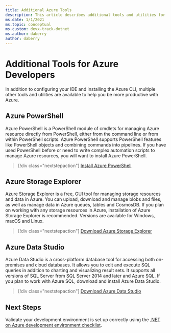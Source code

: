 ```yaml
---
title: Additional Azure Tools
description: This article describes additional tools and utilities for working with Azure and how you can install them.
ms.date: 1/1/2021
ms.topic: conceptual
ms.custom: devx-track-dotnet
ms.author: daberry
author: daberry
---
```


# Additional Tools for Azure Developers

In addition to configuring your IDE and installing the Azure CLI, multiple other tools and utilities are available to help you be more productive with Azure.  

## Azure PowerShell

Azure PowerShell is a PowerShell module of cmdlets for managing Azure resource directly from PowerShell, either from the command line or from within PowerShell scripts.  Azure PowerShell supports PowerShell features like PowerShell objects and combining commands into pipelines.  If you have used PowerShell before or need to write complex automation scripts to manage Azure resources, you will want to install Azure PowerShell.

> [!div class="nextstepaction"]
> [Install Azure PowerShell](/powershell/azure/install-az-ps)

## Azure Storage Explorer

Azure Storage Explorer is a free, GUI tool for managing storage resources and data in Azure.  You can upload, download and manage blobs and files, as well as manage data in Azure queues, tables and CosmosDB.  If you plan on working with any storage resources in Azure, installation of Azure Storage Explorer is recommended.  Versions are available for Windows, macOS and Linux.  

> [!div class="nextstepaction"]
> [Download Azure Storage Explorer](https://azure.microsoft.com/en-us/features/storage-explorer/)

## Azure Data Studio

Azure Data Studio is a cross-platform database tool for accessing both on-premises and cloud databases.  It allows you to edit and execute SQL queries in addition to charting and visualizing result sets.  It supports all versions of SQL Server from SQL Server 2014 and later and Azure SQL.  If you plan to work with Azure SQL, download and install Azure Data Studio.

> [!div class="nextstepaction"]
> [Download Azure Data Studio](/sql/azure-data-studio/download-azure-data-studio)

## Next Steps

Validate your development environment is set up correctly using the [.NET on Azure development environment checklist](./dotnet-dev-env-checklist).
